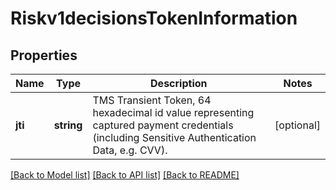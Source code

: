# Riskv1decisionsTokenInformation

## Properties
Name | Type | Description | Notes
------------ | ------------- | ------------- | -------------
**jti** | **string** | TMS Transient Token, 64 hexadecimal id value representing captured payment credentials (including Sensitive Authentication Data, e.g. CVV). | [optional] 

[[Back to Model list]](../README.md#documentation-for-models) [[Back to API list]](../README.md#documentation-for-api-endpoints) [[Back to README]](../README.md)


